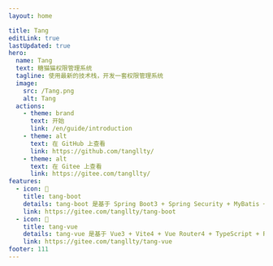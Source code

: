 ```yaml
---
layout: home

title: Tang
editLink: true
lastUpdated: true
hero:
  name: Tang
  text: 糖猫猫权限管理系统
  tagline: 使用最新的技术栈，开发一套权限管理系统
  image:
    src: /Tang.png
    alt: Tang
  actions:
    - theme: brand
      text: 开始
      link: /en/guide/introduction
    - theme: alt
      text: 在 GitHub 上查看
      link: https://github.com/tangllty/
    - theme: alt
      text: 在 Gitee 上查看
      link: https://gitee.com/tangllty/
features:
  - icon: 🧩
    title: tang-boot
    details: tang-boot 是基于 Spring Boot3 + Spring Security + MyBatis + Redis + Jwt 的前后端分离权限管理系统
    link: https://gitee.com/tangllty/tang-boot
  - icon: 🔨
    title: tang-vue
    details: tang-vue 是基于 Vue3 + Vite4 + Vue Router4 + TypeScript + Pinia + Element Plus 的前后端分离权限管理系统
    link: https://gitee.com/tangllty/tang-vue
footer: 111
---
```

